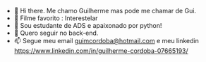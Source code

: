 - 👋 Hi there. Me chamo Guilherme mas pode me chamar de Gui.
- 👀 Filme favorito : Interestelar 
- 🌱 Sou estudante de ADS e apaixonado por python!
- 💞️ Quero seguir no back-end.
- 📫 Segue meu email guimcordoba@hotmail.com e meu linkedin https://www.linkedin.com/in/guilherme-cordoba-07665193/

<!---
GuiCordoba/GuiCordoba is a ✨ special ✨ repository because its `README.md` (this file) appears on your GitHub profile.
You can click the Preview link to take a look at your changes.
--->
